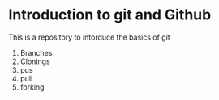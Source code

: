 # Introduction to git and Github

This is a repository to intorduce the basics of git
1. Branches
2. Clonings
3. pus
4. pull
5. forking
